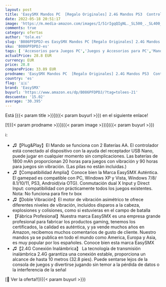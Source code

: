 ```yaml
---
layout: post
title: 'EasySMX Mandos PC  [Regalo Originales] 2.4G Mandos PS3  Controller PS3/PC  Gamepad PC Wireless  Controlador PC para Windows XP y Vista  Windows 7/8/8.1/10/11/PC/PS3  Sistema de Android y Uso hasta 10M'
date: 2022-05-18 20:51:17
image: 'https://m.media-amazon.com/images/I/51rIgqQIgNL._SL500_._SL400_.jpg'
comments: true
category: ofertas
author: 'tole.es'
slug: 'B086PFDPDJ-es EasySMX Mandos PC [Regalo Originales] 2.4G Mandos PS3...'
sku: 'B086PFDPDJ-es'
tags: [ 'Accesorios para Juegos PC','Juegos y Accesorios para PC','Mandos de juego para PC','Mandos para PC','Sistemas heredados','Sistemas heredados de PlayStation','Videojuegos','android','easysmx','🇪🇸', ]
actualPrice: 28.8 EUR
currency: EUR
price: 28.8
comparePrice: 33.89 EUR
prodname: 'EasySMX Mandos PC  [Regalo Originales] 2.4G Mandos PS3  Controller PS3/PC  Gamepad PC Wireless  Controlador PC para Windows XP y Vista  Windows 7/8/8.1/10/11/PC/PS3  Sistema de Android y Uso hasta 10M'
country: 'es'
flag: '🇪🇸'
brand: 'EasySMX'
buyurl: 'https://www.amazon.es/dp/B086PFDPDJ/?tag=tolees-21'
descuento: '15.02'
average: '30.395'
---
```


Está [{{< param title >}}]({{< param buyurl >}}) en el siguiente enlace!

[![{{< param prodname >}}]({{< param image >}})]({{< param buyurl >}})

ℹ️:

- ♫【Plug&Play】El Mando se funciona con 2 Baterías AA. El controlador está conectado al dispositivo con la ayuda del receptador USB Nano, puede jugar en cualquier momento sin complicaciones. Las baterías de 1800 mAh proporcionan 20 horas para juegos con vibración y 90 horas para juegos sin vibración. (Las pilas no están incluidas.)
- ♫【Compatibilidad Amplia】Conoce bien la Marca EasySMX Auténtica. El gamepad es compatible con PC, Windows XP y Vista, Windows 7/8/ 8.1/10/11, PS3, Android(via OTG). Conmutación dual X Input y Direct Input: compatibilidad con prácticamente todos los juegos existentes. Nota: No funciona para fire tv box
- ♫【Doble Vibración】El motor de vibración asimétrico te ofrece diferentes niveles de vibración, incluidos disparos a la cabeza, explosiones y colisiones, como si estuvieras en el campo de batalla
- 【Fábrica Profesional】Nuestra marca EasySMX es una empresa grande profesional para fabricar los productos gaming, tenemos los certificados, la calidad es auténtica, y ya vende muchos años en Amazon, recibemos muchos comentarios de gusto de cliente. Nuestro mandos ya se publica en todo el mundo como America, Europa y Asia, es muy popular por los españoles. Conoce bien esta marca EasySMX
- ♫【2.4G Conexión Inalámbrica】 La tecnología de transmisión inalámbrica 2.4G garantiza una conexión estable, proporciona un alcance de hasta 10 metros (32.8 pies). Puede sentarse lejos de la consola de juegos y divertirse jugando sin temor a la pérdida de datos o la interferencia de la señal

[🛒 Ver la oferta!!]({{< param buyurl >}})
